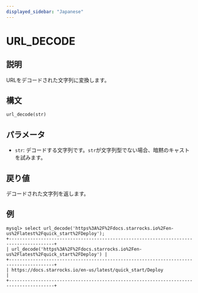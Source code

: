 ```yaml
---
displayed_sidebar: "Japanese"
---
```


# URL_DECODE

## 説明

URLをデコードされた文字列に変換します。

## 構文

```haskell
url_decode(str)
```

## パラメータ

- `str`: デコードする文字列です。`str`が文字列型でない場合、暗黙のキャストを試みます。

## 戻り値

デコードされた文字列を返します。

## 例

```plaintext
mysql> select url_decode('https%3A%2F%2Fdocs.starrocks.io%2Fen-us%2Flatest%2Fquick_start%2FDeploy');
+---------------------------------------------------------------------------------------+
| url_decode('https%3A%2F%2Fdocs.starrocks.io%2Fen-us%2Flatest%2Fquick_start%2FDeploy') |
+---------------------------------------------------------------------------------------+
| https://docs.starrocks.io/en-us/latest/quick_start/Deploy                             |
+---------------------------------------------------------------------------------------+
```
